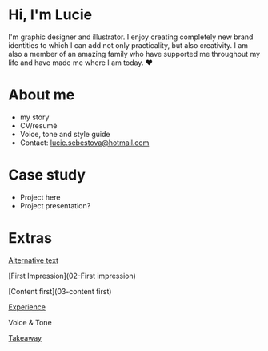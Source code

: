 # Hi, I'm Lucie
I'm graphic designer and illustrator. 
I enjoy creating completely new brand identities to which I can add not only practicality, but also creativity. 
I am also a member of an amazing family who have supported me throughout my life and have made me where I am today. ❤️

# About me
- my story
- CV/resumé
- Voice, tone and style guide
- Contact: lucie.sebestova@hotmail.com

# Case study
- Project here
- Project presentation?

# Extras
[Alternative text](01-alternative-text)

[First Impression](02-First impression)

[Content first](03-content first)

[Experience](04-experience)

Voice & Tone

[Takeaway](takeaways)
